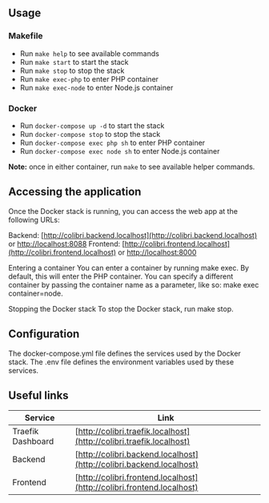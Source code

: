 ## Usage

### Makefile

- Run `make help` to see available commands
- Run `make start` to start the stack
- Run `make stop` to stop the stack
- Run `make exec-php` to enter PHP container
- Run `make exec-node` to enter Node.js container

### Docker

- Run `docker-compose up -d` to start the stack
- Run `docker-compose stop` to stop the stack
- Run `docker-compose exec php sh` to enter PHP container
- Run `docker-compose exec node sh` to enter Node.js container

**Note:** once in either container, run `make` to see available helper commands.

## Accessing the application

Once the Docker stack is running, you can access the web app at the following URLs:

Backend: [http://colibri.backend.localhost](http://colibri.backend.localhost) or [http://localhost:8088](http://localhost:8088)
Frontend: [http://colibri.frontend.localhost](http://colibri.frontend.localhost) or [http://localhost:8000](http://localhost:8000)

Entering a container
You can enter a container by running make exec. By default, this will enter the PHP container. You can specify a different container by passing the container name as a parameter, like so: make exec container=node.

Stopping the Docker stack
To stop the Docker stack, run make stop.

## Configuration

The docker-compose.yml file defines the services used by the Docker stack.
The .env file defines the environment variables used by these services.

## Useful links

| Service           | Link                                                                   |
|-------------------|------------------------------------------------------------------------|
| Traefik Dashboard | [http://colibri.traefik.localhost](http://colibri.traefik.localhost)   |
| Backend           | [http://colibri.backend.localhost](http://colibri.backend.localhost)   |
| Frontend          | [http://colibri.frontend.localhost](http://colibri.frontend.localhost) |
